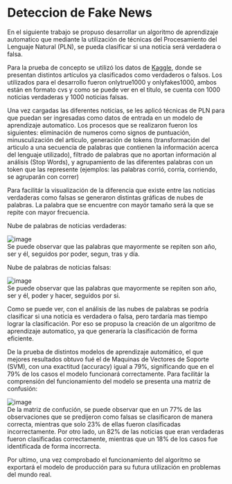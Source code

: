# Deteccion de Fake News
En el siguiente trabajo se propuso desarrollar un algoritmo de aprendizaje automatico que mediante la utilización de técnicas del Procesamiento del Lenguaje Natural (PLN), se pueda clasificar si una noticia será verdadera o falsa.

Para la prueba de concepto se utilizó los datos de [Kaggle](https://www.kaggle.com/datasets/arseniitretiakov/noticias-falsas-en-espaol), donde se presentan distintos artículos ya clasificados como verdaderos o falsos. Los utilizados para el desarrollo fueron onlytrue1000 y onlyfakes1000, ambos están en formato cvs y como se puede ver en el título, se cuenta con 1000 noticias verdaderas y 1000 noticias falsas.
 
Una vez cargadas las diferentes noticias, se les aplicó técnicas de PLN para que puedan ser ingresadas como datos de entrada en un modelo de aprendizaje automatico. Los procesos que se realizaron fueron los siguientes: eliminación de numeros como signos de puntuación, minusculización del artículo, generación de tokens (transformación del articulo a una secuencia de palabras que contienen la información acerca del lenguaje utilizado), filtrado de palabras que no aportan información al análisis (Stop Words), y agrupamiento de las diferentes palabras con un token que las represente (ejemplos: las palabras corrió, corría, corriendo, se agruparán con correr)

Para facilitár la visualización de la diferencia que existe entre las noticias verdaderas como falsas se generaron distintas gráficas de nubes de palabras. La palabra que se encuentre con mayór tamaño será la que se repite con mayor frecuencia.

Nube de palabras de noticias verdaderas:

![image](https://github.com/Laut153/Deteccion-de-Fake-News/assets/75812390/871820c0-b1c7-4dcb-9d80-0954e4216bc6) </br>
Se puede observar que las palabras que mayormente se repiten son año, ser y él, seguidos por poder, segun, tras y día. 

Nube de palabras de noticias falsas:

![image](https://github.com/Laut153/Deteccion-de-Fake-News/assets/75812390/e3713dc5-1bad-4b76-a51f-5a4151b20903) </br>
Se puede observar que las palabras que mayormente se repiten son año, ser y él, poder y hacer, seguidos por si. 

Como se puede ver, con el análisis de las nubes de palabras se podría clasificar si una noticia es verdadera o falsa, pero tardaría mas tiempo lograr la clasificación. Por eso se propuso la creación de un algoritmo de aprendizaje automatico, ya que generaría la clasificación de forma eficiente. 

De la prueba de distintos modelos de aprendizaje automático, el que mejores resultados obtuvo fué el de Maquinas de Vectores de Soporte (SVM), con una exactitud (accuracy) igual a 79%, significando que en el 79% de los casos el modelo funcionará correctamente. Para facilitár la comprensión del funcionamiento del modelo se presenta una matriz de confusión:

![image](https://github.com/Laut153/Deteccion-de-Fake-News/assets/75812390/2c154d1a-41e2-4d7f-83b3-7834a23ac653) </br>
De la matriz de confución, se puede observar que en un 77% de las observaciones que se predijeron como falsas se clasificaron de manera correcta, mientras que solo 23% de ellas fueron clasificadas incorrectamente. Por otro lado, un 82% de las noticias que eran verdaderas fueron clasificadas correctamente, mientras que un 18% de los casos fue identificada de forma incorrecta.

Por ultimo, una vez comprobado el funcionamiento del algoritmo se exportará el modelo de producción para su futura utilización en problemas del mundo real.
